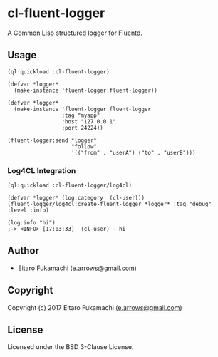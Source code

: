 # cl-fluent-logger

A Common Lisp structured logger for Fluentd.

## Usage

```common-lisp
(ql:quickload :cl-fluent-logger)

(defvar *logger*
  (make-instance 'fluent-logger:fluent-logger))

(defvar *logger*
  (make-instance 'fluent-logger:fluent-logger
                 :tag "myapp"
                 :host "127.0.0.1"
                 :port 24224))
                 
(fluent-logger:send *logger*
                    "follow"
                    '(("from" . "userA") ("to" . "userB")))
```

### Log4CL Integration

```common-lisp
(ql:quickload :cl-fluent-logger/log4cl)

(defvar *logger* (log:category '(cl-user)))
(fluent-logger/log4cl:create-fluent-logger *logger* :tag "debug" :level :info)

(log:info "hi")
;-> <INFO> [17:03:33]  (cl-user) - hi
```

## Author

* Eitaro Fukamachi (e.arrows@gmail.com)

## Copyright

Copyright (c) 2017 Eitaro Fukamachi (e.arrows@gmail.com)

## License

Licensed under the BSD 3-Clause License.
